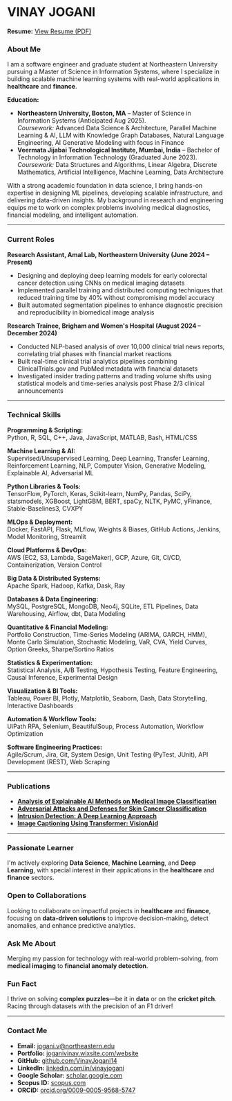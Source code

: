 # VINAY JOGANI

**Resume:** [View Resume (PDF)](https://e4ace130-7adb-46e0-8246-2a9ee1004da9.filesusr.com/ugd/327f52_e47dad6e42cb4d6c973ef04520e10801.pdf)

### About Me

I am a software engineer and graduate student at Northeastern University pursuing a Master of Science in Information Systems, where I specialize in building scalable machine learning systems with real-world applications in **healthcare** and **finance**.

**Education:**  
- **Northeastern University, Boston, MA** – Master of Science in Information Systems (Anticipated Aug 2025).  
  *Coursework:* Advanced Data Science & Architecture, Parallel Machine Learning & AI, LLM with Knowledge Graph Databases, Natural Language Engineering, AI Generative Modeling with focus in Finance  
- **Veermata Jijabai Technological Institute, Mumbai, India** – Bachelor of Technology in Information Technology (Graduated June 2023).  
  *Coursework:* Data Structures and Algorithms, Linear Algebra, Discrete Mathematics, Artificial Intelligence, Machine Learning, Data Architecture

With a strong academic foundation in data science, I bring hands-on expertise in designing ML pipelines, developing scalable infrastructure, and delivering data-driven insights. My background in research and engineering equips me to work on complex problems involving medical diagnostics, financial modeling, and intelligent automation.

---

### Current Roles

**Research Assistant, Amal Lab, Northeastern University (June 2024 – Present)**  
- Designing and deploying deep learning models for early colorectal cancer detection using CNNs on medical imaging datasets  
- Implemented parallel training and distributed computing techniques that reduced training time by 40% without compromising model accuracy  
- Built automated segmentation pipelines to enhance diagnostic precision and reproducibility in biomedical image analysis  

**Research Trainee, Brigham and Women's Hospital (August 2024 – December 2024)**  
- Conducted NLP-based analysis of over 10,000 clinical trial news reports, correlating trial phases with financial market reactions  
- Built real-time clinical trial analytics pipelines combining ClinicalTrials.gov and PubMed metadata with financial datasets  
- Investigated insider trading patterns and trading volume shifts using statistical models and time-series analysis post Phase 2/3 clinical announcements  

---

### Technical Skills

**Programming & Scripting:**  
Python, R, SQL, C++, Java, JavaScript, MATLAB, Bash, HTML/CSS

**Machine Learning & AI:**  
Supervised/Unsupervised Learning, Deep Learning, Transfer Learning, Reinforcement Learning, NLP, Computer Vision, Generative Modeling, Explainable AI, Adversarial ML

**Python Libraries & Tools:**  
TensorFlow, PyTorch, Keras, Scikit-learn, NumPy, Pandas, SciPy, statsmodels, XGBoost, LightGBM, BERT, spaCy, NLTK, PyMC, yFinance, Stable-Baselines3, CVXPY

**MLOps & Deployment:**  
Docker, FastAPI, Flask, MLflow, Weights & Biases, GitHub Actions, Jenkins, Model Monitoring, Streamlit

**Cloud Platforms & DevOps:**  
AWS (EC2, S3, Lambda, SageMaker), GCP, Azure, Git, CI/CD, Containerization, Version Control

**Big Data & Distributed Systems:**  
Apache Spark, Hadoop, Kafka, Dask, Ray

**Databases & Data Engineering:**  
MySQL, PostgreSQL, MongoDB, Neo4j, SQLite, ETL Pipelines, Data Warehousing, Airflow, dbt, Data Modeling

**Quantitative & Financial Modeling:**  
Portfolio Construction, Time-Series Modeling (ARIMA, GARCH, HMM), Monte Carlo Simulation, Stochastic Modeling, VaR, CVA, Yield Curves, Option Greeks, Sharpe/Sortino Ratios

**Statistics & Experimentation:**  
Statistical Analysis, A/B Testing, Hypothesis Testing, Feature Engineering, Causal Inference, Experimental Design

**Visualization & BI Tools:**  
Tableau, Power BI, Plotly, Matplotlib, Seaborn, Dash, Data Storytelling, Interactive Dashboards

**Automation & Workflow Tools:**  
UiPath RPA, Selenium, BeautifulSoup, Process Automation, Workflow Optimization

**Software Engineering Practices:**  
Agile/Scrum, Jira, Git, System Design, Unit Testing (PyTest, JUnit), API Development (REST), Web Scraping

---

### Publications

- [**Analysis of Explainable AI Methods on Medical Image Classification**](https://ieeexplore.ieee.org/document/10118312)  
- [**Adversarial Attacks and Defenses for Skin Cancer Classification**](https://ieeexplore.ieee.org/document/10080537)  
- [**Intrusion Detection: A Deep Learning Approach**](https://arxiv.org/abs/2306.07601)  
- [**Image Captioning Using Transformer: VisionAid**](https://www.irjet.net/archives/V9/i10/IRJET-V9I1087.pdf)  

---

### Passionate Learner

I'm actively exploring **Data Science**, **Machine Learning**, and **Deep Learning**, with special interest in their applications in the **healthcare** and **finance** sectors.

### Open to Collaborations

Looking to collaborate on impactful projects in **healthcare** and **finance**, focusing on **data-driven solutions** to improve decision-making, detect anomalies, and enhance predictive analytics.

### Ask Me About

Merging my passion for technology with real-world problem-solving, from **medical imaging** to **financial anomaly detection**.

### Fun Fact

I thrive on solving **complex puzzles**—be it in **data** or on the **cricket pitch**. Racing through datasets with the precision of an F1 driver!

---

### Contact Me

- **Email:** jogani.v@northeastern.edu  
- **Portfolio:** [joganivinay.wixsite.com/website](https://joganivinay.wixsite.com/website)  
- **GitHub:** [github.com/VinayJogani14](https://github.com/VinayJogani14)  
- **LinkedIn:** [linkedin.com/in/vinayjogani](https://www.linkedin.com/in/vinayjogani/)  
- **Google Scholar:** [scholar.google.com](https://scholar.google.com/citations?hl=en&user=Xnowpo4AAAAJ)  
- **Scopus ID:** [scopus.com](https://www.scopus.com/authid/detail.uri?authorId=58030923600)  
- **ORCiD:** [orcid.org/0009-0005-9568-5747](https://orcid.org/0009-0005-9568-5747)
